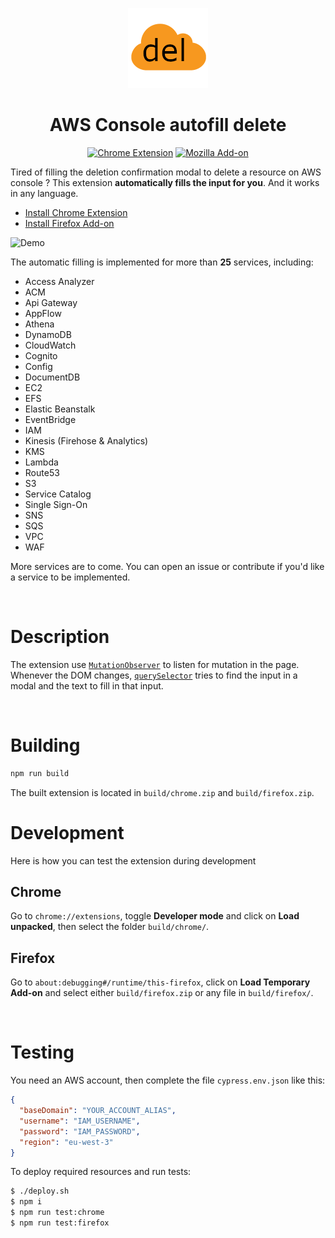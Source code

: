 <p align="center"><img src="./assets/logo.png" alt="logo" /></p>

<h1 align="center">AWS Console autofill delete</h1>

<p align="center">
  <a href="https://chrome.google.com/webstore/detail/aws-console-autofill-dele/hmndplgjjgpdbcofbmbiejojppbgdbbg"><img alt="Chrome Extension" src="https://img.shields.io/chrome-web-store/v/hmndplgjjgpdbcofbmbiejojppbgdbbg"/></a>
  <a href="https://addons.mozilla.org/en-US/firefox/addon/aws-console-autofill-delete/"><img alt="Mozilla Add-on" src="https://img.shields.io/amo/v/aws-console-autofill-delete"/></a>
<p>

Tired of filling the deletion confirmation modal to delete a resource on AWS console ? This extension **automatically fills the input for you**. And it works in any language.

- [Install Chrome Extension](https://chrome.google.com/webstore/detail/aws-console-autofill-dele/hmndplgjjgpdbcofbmbiejojppbgdbbg)
- [Install Firefox Add-on](https://addons.mozilla.org/en-US/firefox/addon/aws-console-autofill-delete/)


![Demo](./assets/aws_autofill_delete_demo.gif)

The automatic filling is implemented for more than **25** services, including:

- Access Analyzer
- ACM
- Api Gateway
- AppFlow
- Athena
- DynamoDB
- CloudWatch
- Cognito
- Config
- DocumentDB
- EC2
- EFS
- Elastic Beanstalk
- EventBridge
- IAM
- Kinesis (Firehose & Analytics)
- KMS
- Lambda
- Route53
- S3
- Service Catalog
- Single Sign-On
- SNS
- SQS
- VPC
- WAF

More services are to come. You can open an issue or contribute if you'd like a service to be implemented.

<br/>

# Description

The extension use [`MutationObserver`](https://developer.mozilla.org/en-US/docs/Web/API/MutationObserver) to listen for mutation in the page. Whenever the DOM changes, [`querySelector`](https://developer.mozilla.org/en-US/docs/Web/API/Document/querySelector) tries to find the input in a modal and the text to fill in that input.

<br>

# Building

```bash
npm run build
```

The built extension is located in `build/chrome.zip` and `build/firefox.zip`.

# Development

Here is how you can test the extension during development

## Chrome

Go to `chrome://extensions`, toggle **Developer mode** and click on **Load unpacked**, then select the folder `build/chrome/`.

## Firefox

Go to `about:debugging#/runtime/this-firefox`, click on **Load Temporary Add-on** and select either `build/firefox.zip` or any file in `build/firefox/`.

<br>

# Testing

You need an AWS account, then complete the file `cypress.env.json` like this:

```json
{
  "baseDomain": "YOUR_ACCOUNT_ALIAS",
  "username": "IAM_USERNAME",
  "password": "IAM_PASSWORD",
  "region": "eu-west-3"
}
```

To deploy required resources and run tests:

```bash
$ ./deploy.sh
$ npm i
$ npm run test:chrome
$ npm run test:firefox
```



